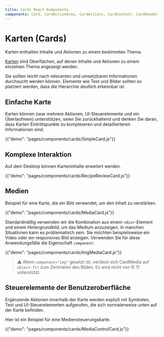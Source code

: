 ```yaml
---
title: Cards React Komponente
components: Card, CardActionArea, CardActions, CardContent, CardHeader, CardMedia, Collapse, Paper
---
```


# Karten (Cards)

<p class="description">Karten enthalten Inhalte und Aktionen zu einem bestimmten Thema.</p>

[Karten](https://material.io/design/components/cards.html) sind Oberflächen, auf denen Inhalte und Aktionen zu einem einzelnen Thema angezeigt werden.

Sie sollten leicht nach relevanten und umsetzbaren Informationen durchsucht werden können. Elemente wie Text und Bilder sollten so platziert werden, dass die Hierarchie deutlich erkennbar ist.

## Einfache Karte

Karten können zwar mehrere Aktionen, UI-Steuerelemente und ein Überlaufmenü unterstützen, seien Sie zurückhaltend und denken Sie daran, dass Karten Eintrittspunkte zu komplexeren und detaillierteren Informationen sind.

{{"demo": "pages/components/cards/SimpleCard.js"}}

## Komplexe Interaktion

Auf dem Desktop können Karteninhalte erweitert werden.

{{"demo": "pages/components/cards/RecipeReviewCard.js"}}

## Medien

Beispiel für eine Karte, die ein Bild verwendet, um den Inhalt zu verstärken.

{{"demo": "pages/components/cards/MediaCard.js"}}

Standardmäßig verwenden wir die Kombination aus einem `<div>`-Element und einem _Hintergrundbild_, um das Medium anzuzeigen. In manchen Situationen kann es problematisch sein. Sie möchten beispielsweise ein Video oder ein responsives Bild anzeigen. Verwenden Sie für diese Anwendungsfälle die Eigenschaft `component`:

{{"demo": "pages/components/cards/ImgMediaCard.js"}}

> ⚠️ Wenn `component="img"` gesetzt ist, verlässt sich CardMedia auf `object-fit` zum Zentrieren des Bildes. Es wird nicht von IE 11 unterstützt.

## Steuerelemente der Benutzeroberfläche

Ergänzende Aktionen innerhalb der Karte werden explizit mit Symbolen, Text und UI-Steuerelementen aufgerufen, die sich normalerweise unten auf der Karte befinden.

Hier ist ein Beispiel für eine Mediensteuerungskarte.

{{"demo": "pages/components/cards/MediaControlCard.js"}}
